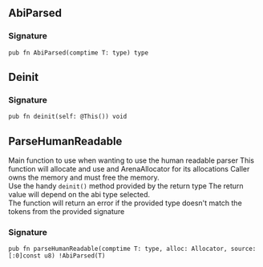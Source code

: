 ## AbiParsed
### Signature

```zig
pub fn AbiParsed(comptime T: type) type
```

## Deinit
### Signature

```zig
pub fn deinit(self: @This()) void
```

## ParseHumanReadable
Main function to use when wanting to use the human readable parser
This function will allocate and use and ArenaAllocator for its allocations
Caller owns the memory and must free the memory.\
Use the handy `deinit()` method provided by the return type
The return value will depend on the abi type selected.\
The function will return an error if the provided type doesn't match the
tokens from the provided signature

### Signature

```zig
pub fn parseHumanReadable(comptime T: type, alloc: Allocator, source: [:0]const u8) !AbiParsed(T)
```

